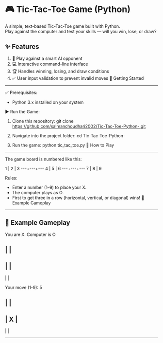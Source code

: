 # 🎮 Tic-Tac-Toe Game (Python)

A simple, text-based Tic-Tac-Toe game built with Python.  
Play against the computer and test your skills — will you win, lose, or draw?

✨ Features
------------------
1. 🤖 Play against a smart AI opponent
2. 💻 Interactive command-line interface
3. 🏆 Handles winning, losing, and draw conditions
4. ✅ User input validation to prevent invalid moves
🚀 Getting Started
------------------

✅ Prerequisites:
- Python 3.x installed on your system

▶️ Run the Game:

1. Clone this repository:
git clone https://github.com/salmanchoudhari2002/Tic-Tac-Toe-Python-.git

2. Navigate into the project folder:
cd Tic-Tac-Toe-Python-

3. Run the game:
python tic_tac_toe.py
🎯 How to Play
------------------
The game board is numbered like this:

 1 | 2 | 3
---+---+---
 4 | 5 | 6
---+---+---
 7 | 8 | 9

Rules:
- Enter a number (1–9) to place your X.
- The computer plays as O.
- First to get three in a row (horizontal, vertical, or diagonal) wins!
📌 Example Gameplay
------------------


📌 Example Gameplay
------------------

You are X. Computer is O

   |   |   
-----------
   |   |   
-----------
   |   |   

Your move (1-9): 5

   |   |   
-----------
   | X |   
-----------
   |   |   

------------------
